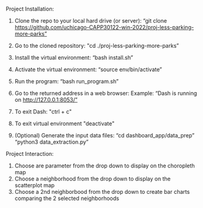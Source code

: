 Project Installation:
1. Clone the repo to your local hard drive (or server):
“git clone https://github.com/uchicago-CAPP30122-win-2022/proj-less-parking-more-parks”

2. Go to the cloned repository:
"cd ./proj-less-parking-more-parks”

3. Install the virtual environment:
“bash install.sh”

4. Activate the virtual environment:
“source env/bin/activate”

5. Run the program:
“bash run_program.sh”

6. Go to the returned address in a web browser:
Example: “Dash is running on http://127.0.0.1:8053/”

7. To exit Dash: "ctrl + c"

8. To exit virtual environment "deactivate"

9. (Optional) Generate the input data files:
“cd dashboard_app/data_prep”
“python3 data_extraction.py”

Project Interaction:
1. Choose are parameter from the drop down to display on the choropleth map
2. Choose a neighborhood from the drop down to display on the scatterplot map
3. Choose a 2nd neighborbood from the drop down to create bar charts comparing the 2 selected neighborhoods

